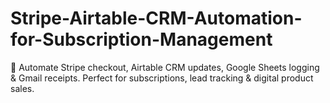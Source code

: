 # Stripe-Airtable-CRM-Automation-for-Subscription-Management
🔁 Automate Stripe checkout, Airtable CRM updates, Google Sheets logging &amp; Gmail receipts. Perfect for subscriptions, lead tracking &amp; digital product sales.
